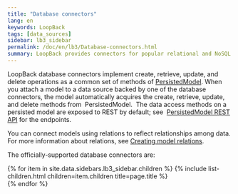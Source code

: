 ```yaml
---
title: "Database connectors"
lang: en
keywords: LoopBack
tags: [data_sources]
sidebar: lb3_sidebar
permalink: /doc/en/lb3/Database-connectors.html
summary: LoopBack provides connectors for popular relational and NoSQL databases.
---
```


LoopBack database connectors implement create, retrieve, update, and delete operations as a common set of methods of
[PersistedModel](https://apidocs.loopback.io/loopback/#persistedmodel).
When you attach a model to a data source backed by one of the database connectors, the model automatically acquires the create, retrieve, update, and delete methods from  PersistedModel. 
The data access methods on a persisted model are exposed to REST by default; see 
[PersistedModel REST API](PersistedModel-REST-API.html) for the endpoints.

You can connect models using relations to reflect relationships among data. For more information about relations, see [Creating model relations](Creating-model-relations.html).

The officially-supported database connectors are:

{% for item in site.data.sidebars.lb3_sidebar.children %}
  {% include list-children.html children=item.children title=page.title %}  
{% endfor %}
